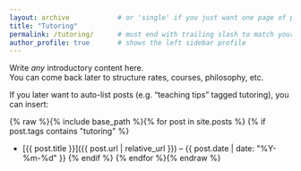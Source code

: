 ```yaml
---
layout: archive            # or 'single' if you just want one page of prose
title: "Tutoring"
permalink: /tutoring/      # must end with trailing slash to match your menu link
author_profile: true       # shows the left sidebar profile
---
```


Write *any* introductory content here.  
You can come back later to structure rates, courses, philosophy, etc.

If you later want to auto-list posts (e.g. “teaching tips” tagged tutoring), you can insert:

{% raw %}{% include base_path %}{% for post in site.posts %}
{% if post.tags contains "tutoring" %}
* [{{ post.title }}]({{ post.url | relative_url }}) – {{ post.date | date: "%Y-%m-%d" }}
{% endif %}
{% endfor %}{% endraw %}

